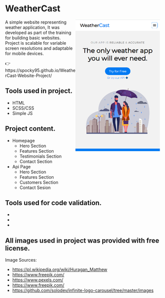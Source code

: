 # WeatherCast


<img src="https://raw.githubusercontent.com/Spocky95/WeatherCast-Website-Project/main/WeatherCast-Hero.png" align="right"
     alt="WeatherCast-HeroSection" width="275">
A simple website representing weather application, It was developed as part of the training for building basic websites.
Project is scalable for variable screen resolutions and adaptable for mobile devices.
<p>👉https://spocky95.github.io/WeatherCast-Website-Project/


## Tools used in project.
* HTML
* SCSS/CSS
* Simple JS

## Project content.
* Homepage
     * Hero Section
     * Features Section
     * Testimonials Section
     * Contact Section
* Api Page
     * Hero Section
     * Features Section
     * Customers Section
     * Contact Sesion
     
     
     
## Tools used for code validation.
* 
* 
* 

## All images used in project was provided with free license.

Image Sources:
* https://pl.wikipedia.org/wiki/Huragan_Matthew
* https://www.freepik.com/
* https://www.pexels.com/
* https://www.freepik.com/
* https://github.com/solodev/infinite-logo-carousel/tree/master/images
